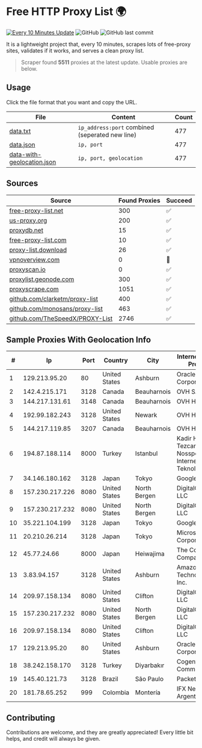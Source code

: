 
# Free HTTP Proxy List 🌍

[![Every 10 Minutes Update](https://github.com/mertguvencli/http-proxy-list/actions/workflows/main.yml/badge.svg?branch=main)](https://github.com/mertguvencli/http-proxy-list/actions/workflows/main.yml)
![GitHub](https://img.shields.io/github/license/mertguvencli/http-proxy-list)
![GitHub last commit](https://img.shields.io/github/last-commit/mertguvencli/http-proxy-list)

It is a lightweight project that, every 10 minutes, scrapes lots of free-proxy sites, validates if it works, and serves a clean proxy list.


> Scraper found **5511** proxies at the latest update. Usable proxies are below.

## Usage

Click the file format that you want and copy the URL.


|File|Content|Count|
|----|-------|-----|
|[data.txt](https://raw.githubusercontent.com/mertguvencli/http-proxy-list/main/proxy-list/data.txt)|`ip_address:port` combined (seperated new line)|477|
|[data.json](https://raw.githubusercontent.com/mertguvencli/http-proxy-list/main/proxy-list/data.json)|`ip, port`|477|
|[data-with-geolocation.json](https://raw.githubusercontent.com/mertguvencli/http-proxy-list/main/proxy-list/data-with-geolocation.json)|`ip, port, geolocation`|477|

## Sources

|Source|Found Proxies|Succeed|
|------|-------------|-------|
|[free-proxy-list.net](https://free-proxy-list.net)|300|✅|
|[us-proxy.org](https://www.us-proxy.org)|200|✅|
|[proxydb.net](http://proxydb.net)|15|✅|
|[free-proxy-list.com](https://free-proxy-list.com/?page=&port=&type%5B%5D=http&type%5B%5D=https&up_time=0&search=Search)|10|✅|
|[proxy-list.download](https://www.proxy-list.download/HTTP)|26|✅|
|[vpnoverview.com](https://vpnoverview.com/privacy/anonymous-browsing/free-proxy-servers)|0|🚫|
|[proxyscan.io](https://www.proxyscan.io)|0|✅|
|[proxylist.geonode.com](https://proxylist.geonode.com/api/proxy-list?limit=300&page=1&sort_by=lastChecked&sort_type=desc&protocols=http,https)|300|✅|
|[proxyscrape.com](https://api.proxyscrape.com/v2/?request=displayproxies&protocol=http&timeout=10000&country=all&ssl=all&anonymity=all)|1051|✅|
|[github.com/clarketm/proxy-list](https://raw.githubusercontent.com/clarketm/proxy-list/master/proxy-list-raw.txt)|400|✅|
|[github.com/monosans/proxy-list](https://raw.githubusercontent.com/monosans/proxy-list/main/proxies/http.txt)|463|✅|
|[github.com/TheSpeedX/PROXY-List](https://raw.githubusercontent.com/TheSpeedX/PROXY-List/master/http.txt)|2746|✅|


## Sample Proxies With Geolocation Info

|#|Ip|Port|Country|City|Internet Service Provider|
|-|--|----|-------|----|-------------------------|
|1|129.213.95.20|80|United States|Ashburn|Oracle Corporation|
|2|142.4.215.171|3128|Canada|Beauharnois|OVH SAS|
|3|144.217.131.61|3148|Canada|Beauharnois|OVH Hosting|
|4|192.99.182.243|3128|United States|Newark|OVH Hosting|
|5|144.217.119.85|3207|Canada|Beauharnois|OVH Hosting|
|6|194.87.188.114|8000|Turkey|Istanbul|Kadir Huseyin Tezcan Nosspeed Internet Teknolojileri|
|7|34.146.180.162|3128|Japan|Tokyo|Google LLC|
|8|157.230.217.226|8080|United States|North Bergen|DigitalOcean, LLC|
|9|157.230.217.232|8080|United States|North Bergen|DigitalOcean, LLC|
|10|35.221.104.199|3128|Japan|Tokyo|Google LLC|
|11|20.210.26.214|3128|Japan|Tokyo|Microsoft Corporation|
|12|45.77.24.66|8000|Japan|Heiwajima|The Constant Company|
|13|3.83.94.157|3128|United States|Ashburn|Amazon Technologies Inc.|
|14|209.97.158.134|8080|United States|Clifton|DigitalOcean, LLC|
|15|157.230.217.232|8080|United States|North Bergen|DigitalOcean, LLC|
|16|209.97.158.134|8080|United States|Clifton|DigitalOcean, LLC|
|17|129.213.95.20|80|United States|Ashburn|Oracle Corporation|
|18|38.242.158.170|3128|Turkey|Diyarbakır|Cogent Communications|
|19|145.40.121.73|3128|Brazil|São Paulo|Packet Host, Inc.|
|20|181.78.65.252|999|Colombia|Montería|IFX Networks Argentina S.R.L|



## Contributing

Contributions are welcome, and they are greatly appreciated! Every
little bit helps, and credit will always be given.

